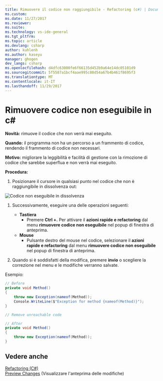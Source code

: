 ```yaml
---
title: Rimuovere il codice non raggiungibile - Refactoring (c#) | Documenti Microsoft
ms.custom: 
ms.date: 11/27/2017
ms.reviewer: 
ms.suite: 
ms.technology: vs-ide-general
ms.tgt_pltfrm: 
ms.topic: article
ms.devlang: csharp
author: kuhlenh
ms.author: kaseyu
manager: ghogen
dev_langs: csharp
ms.openlocfilehash: d4dfc63000fe6f66135d452b9a64e14dc05101d9
ms.sourcegitcommit: 5f5587a1bcf4aae995c80d54a67b4b461f8695f3
ms.translationtype: MT
ms.contentlocale: it-IT
ms.lasthandoff: 11/29/2017
---
```

# <a name="remove-unreachable-code-in-c"></a>Rimuovere codice non eseguibile in c# #
**Novità:** rimuove il codice che non verrà mai eseguito.

**Quando:** il programma non ha un percorso a un frammento di codice, rendendo il frammento di codice non necessari.

**Motivo:** migliorare la leggibilità e facilità di gestione con la rimozione di codice che sarebbe superflua e non verrà mai eseguito.

**Procedura:**

1. Posizionare il cursore in qualsiasi punto nel codice che non è raggiungibile in dissolvenza out:

![Codice non eseguibile in dissolvenza](media/unreachablecode_faded.png)  

1. Successivamente, eseguire una delle operazioni seguenti:
   * **Tastiera**
     * Premere **Ctrl +.** Per attivare il **azioni rapide e refactoring** dal menu **rimuovere codice non eseguibile** nel popup di finestra di anteprima.
   * **Mouse**
     * Pulsante destro del mouse nel codice, selezionare il **azioni rapide e refactoring** dal menu **rimuovere codice non eseguibile** nel popup di finestra di anteprima.

1. Quando si è soddisfatti della modifica, premere **invio** o scegliere la correzione nel menu e le modifiche verranno salvate.

Esempio:
```csharp
// Before
private void Method()
{
    throw new Exception(nameof(Method));
    Console.WriteLine($"Exception for method {nameof(Method)}");
}

// Remove unreachable code

// After
private void Method()
{
    throw new Exception(nameof(Method));
}
```

## <a name="see-also"></a>Vedere anche  
[Refactoring (C#)](../refactoring-csharp.md)  
[Preview Changes](../../ide/preview-changes.md) (Visualizzare l'anteprima delle modifiche)